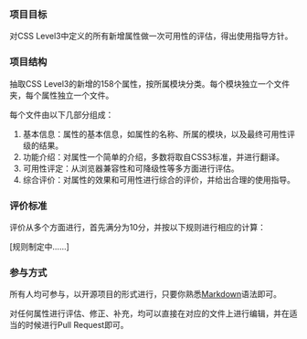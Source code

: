 ### 项目目标

对CSS Level3中定义的所有新增属性做一次可用性的评估，得出使用指导方针。

### 项目结构

抽取CSS Level3的新增的158个属性，按所属模块分类。每个模块独立一个文件夹，每个属性独立一个文件。

每个文件由以下几部分组成：

1. 基本信息：属性的基本信息，如属性的名称、所属的模块，以及最终可用性评级的结果。
2. 功能介绍：对属性一个简单的介绍，多数将取自CSS3标准，并进行翻译。
3. 可用性评定：从浏览器兼容性和可降级性等多方面进行评估。
4. 综合评价：对属性的效果和可用性进行综合的评价，并给出合理的使用指导。

### 评价标准

评价从多个方面进行，首先满分为10分，并按以下规则进行相应的计算：

[规则制定中……]

### 参与方式

所有人均可参与，以开源项目的形式进行，只要你熟悉[Markdown](http://daringfireball.net/projects/markdown/syntax "Daring Fireball: Markdown Syntax Documentation")语法即可。

对任何属性进行评估、修正、补充，均可以直接在对应的文件上进行编辑，并在适当的时候进行Pull Request即可。